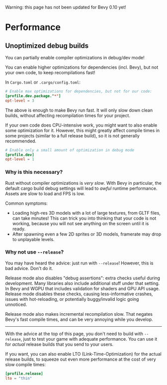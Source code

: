Warning: this page has not been updated for Bevy 0.10 yet!

# Performance

## Unoptimized debug builds

You can partially enable compiler optimizations in debug/dev mode!

You can enable higher optimizations for dependencies (incl. Bevy), but not
your own code, to keep recompilations fast!

In `Cargo.toml` or `.cargo/config.toml`:

```toml
# Enable max optimizations for dependencies, but not for our code:
[profile.dev.package."*"]
opt-level = 3
```

The above is enough to make Bevy run fast. It will only slow down clean
builds, without affecting recompilation times for your project.

If your own code does CPU-intensive work, you might want to also enable some
optimization for it. However, this might greatly affect compile times in some
projects (similar to a full release build), so it is not generally recommended.

```toml
# Enable only a small amount of optimization in debug mode
[profile.dev]
opt-level = 1
```

### Why is this necessary?

Rust without compiler optimizations is *very slow*. With Bevy in
particular, the default cargo build debug settings will lead to *awful* runtime
performance. Assets are slow to load and FPS is low.

Common symptoms:
  - Loading high-res 3D models with a lot of large textures, from GLTF
    files, can take minutes! This can trick you into thinking
    that your code is not working, because you will not see anything on
    the screen until it is ready.
  - After spawning even a few 2D sprites or 3D models, framerate may drop
    to unplayable levels.

### Why not use `--release`?

You may have heard the advice: just run with `--release`! However, this is
bad advice. Don't do it.

Release mode also disables "debug assertions": extra checks useful during
development. Many libraries also include additional stuff under that
setting. In Bevy and WGPU that includes validation for shaders and GPU API
usage. Release mode disables these checks, causing less-informative crashes,
issues with hot-reloading, or potentially buggy/invalid logic going unnoticed.

Release mode also makes incremental recompilation slow. That negates
Bevy's fast compile times, and can be very annoying while you develop.

---

With the advice at the top of this page, you don't need to build with
`--release`, just to test your game with adequate performance. You can use
it for *actual* release builds that you send to your users.

If you want, you can also enable LTO (Link-Time-Optimization) for the actual
release builds, to squeeze out even more performance at the cost of very
slow compile times:

```toml
[profile.release]
lto = "thin"
```
